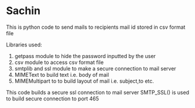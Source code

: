# Sachin
This is python code to send mails to recipients mail id stored in csv format file

Libraries used:
1. getpass module to hide the password inputted by the user
2. csv module to access csv format file
3. smtplib and ssl module to make a secure connection to mail server
4. MIMEText to build text i.e. body of mail
5. MIMEMultipart to to build layout of mail i.e. subject,to etc.

This code builds a secure ssl connection to mail server
SMTP_SSL() is used to build secure connection to port 465
